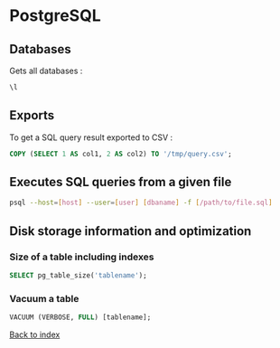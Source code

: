 # PostgreSQL

## Databases

Gets all databases :

```sql
\l
```

## Exports

To get a SQL query result exported to CSV :

```sql
COPY (SELECT 1 AS col1, 2 AS col2) TO '/tmp/query.csv';
```

## Executes SQL queries from a given file

```bash
psql --host=[host] --user=[user] [dbaname] -f [/path/to/file.sql]
```

## Disk storage information and optimization

### Size of a table including indexes

```sql
SELECT pg_table_size('tablename');
```
### Vacuum a table

```sql
VACUUM (VERBOSE, FULL) [tablename];
```

[Back to index](../../README.md)
